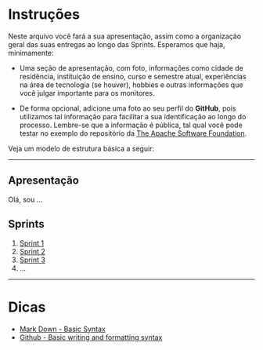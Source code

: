 
# Instruções

Neste arquivo você fará a sua apresentação, assim como a organização geral das suas entregas ao longo das Sprints. Esperamos que haja, minimamente:
 
- Uma seção de apresentação, com foto, informações como cidade de residência, instituição de ensino, curso e semestre atual, experiências na área de tecnologia (se houver), hobbies e outras informações que você julgar importante para os monitores.

- De forma opcional, adicione uma foto ao seu perfil do **GitHub**, pois utilizamos tal informação para facilitar a sua identificação ao longo do processo. Lembre-se que a informação é pública, tal qual você pode testar no exemplo do repositório da [
The Apache Software Foundation](https://github.com/apache.png?size=250).


Veja um modelo de estrutura básica a seguir:

___

## Apresentação

Olá, sou ...

## Sprints 

1. [Sprint 1](Sprint%201/README.md)
2. [Sprint 2](Sprint%202/README.md)
3. [Sprint 3](Sprint%203/README.md)
4. ...

___


# Dicas

- [Mark Down - Basic Syntax](https://www.markdownguide.org/basic-syntax/)
- [Github - Basic writing and formatting syntax](https://docs.github.com/en/get-started/writing-on-github/getting-started-with-writing-and-formatting-on-github/basic-writing-and-formatting-syntax)